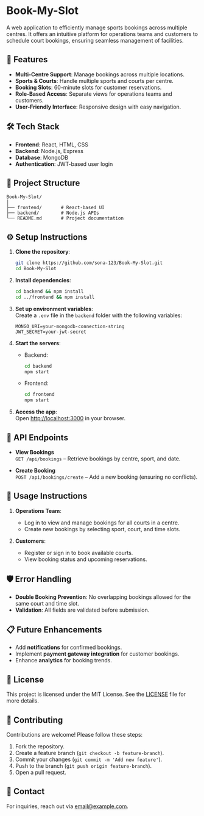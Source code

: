 
# Book-My-Slot

A web application to efficiently manage sports bookings across multiple centres. It offers an intuitive platform for operations teams and customers to schedule court bookings, ensuring seamless management of facilities.

## 🚀 Features
- **Multi-Centre Support**: Manage bookings across multiple locations.
- **Sports & Courts**: Handle multiple sports and courts per centre.
- **Booking Slots**: 60-minute slots for customer reservations.
- **Role-Based Access**: Separate views for operations teams and customers.
- **User-Friendly Interface**: Responsive design with easy navigation.

## 🛠️ Tech Stack
- **Frontend**: React, HTML, CSS  
- **Backend**: Node.js, Express  
- **Database**: MongoDB  
- **Authentication**: JWT-based user login

## 📂 Project Structure
```
Book-My-Slot/
│
├── frontend/       # React-based UI  
├── backend/        # Node.js APIs  
└── README.md       # Project documentation
```

## ⚙️ Setup Instructions
1. **Clone the repository**:
   ```bash
   git clone https://github.com/sona-123/Book-My-Slot.git
   cd Book-My-Slot
   ```

2. **Install dependencies**:
   ```bash
   cd backend && npm install
   cd ../frontend && npm install
   ```

3. **Set up environment variables**:  
   Create a `.env` file in the `backend` folder with the following variables:
   ```
   MONGO_URI=your-mongodb-connection-string
   JWT_SECRET=your-jwt-secret
   ```

4. **Start the servers**:
   - Backend:
     ```bash
     cd backend
     npm start
     ```
   - Frontend:
     ```bash
     cd frontend
     npm start
     ```

5. **Access the app**:  
   Open [http://localhost:3000](http://localhost:3000) in your browser.

## 🔑 API Endpoints
- **View Bookings**  
  `GET /api/bookings` – Retrieve bookings by centre, sport, and date.

- **Create Booking**  
  `POST /api/bookings/create` – Add a new booking (ensuring no conflicts).

## 📝 Usage Instructions
1. **Operations Team**:
   - Log in to view and manage bookings for all courts in a centre.
   - Create new bookings by selecting sport, court, and time slots.

2. **Customers**:
   - Register or sign in to book available courts.
   - View booking status and upcoming reservations.

## 🛡️ Error Handling
- **Double Booking Prevention**: No overlapping bookings allowed for the same court and time slot.
- **Validation**: All fields are validated before submission.

## 📋 Future Enhancements
- Add **notifications** for confirmed bookings.
- Implement **payment gateway integration** for customer bookings.
- Enhance **analytics** for booking trends.

## 📝 License
This project is licensed under the MIT License. See the [LICENSE](LICENSE) file for more details.

## 🤝 Contributing
Contributions are welcome! Please follow these steps:
1. Fork the repository.
2. Create a feature branch (`git checkout -b feature-branch`).
3. Commit your changes (`git commit -m 'Add new feature'`).
4. Push to the branch (`git push origin feature-branch`).
5. Open a pull request.

## 📧 Contact
For inquiries, reach out via [email@example.com](mailto:email@example.com).
